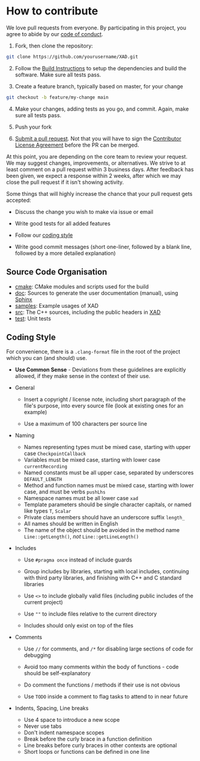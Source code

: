 # How to contribute

We love pull requests from everyone. By participating in this project, you agree to abide
by our [code of conduct](CODE_OF_CONDUCT.md).

1.  Fork, then clone the repository:

```bash
git clone https://github.com/yourusername/XAD.git
```

2.  Follow the [Build Instructions](README.md) to setup the dependencies and 
    build the software. Make sure all tests pass.

3.  Create a feature branch, typically based on master, for your change

```bash
git checkout -b feature/my-change main
```

4.  Make your changes, adding tests as you go, and commit. Again, make sure all 
    tests pass.

5.  Push your fork 

6.  [Submit a pull request][pr]. Not that you will have to sign the [Contributor License Agreement][cla] 
    before the PR can be merged.

At this point, you are depending on the core team to review your request. 
We may suggest changes, improvements, or alternatives. 
We strive to at least comment on a pull request within 3 business days. 
After feedback has been given, we expect a response within 2 weeks, 
after which we may close the pull request if it isn't showing activity.

Some things that will highly increase the chance that your pull request gets
accepted:

-   Discuss the change you wish to make via issue or email

-   Write good tests for all added features

-   Follow our [coding style](#coding-style)

-   Write good commit messages (short one-liner, followed by a blank line, 
    followed by a more detailed explanation)

## Source Code Organisation

-   [cmake](https://cmake.org): CMake modules and scripts used for the build
-   [doc](doc): Sources to generate the user documentation (manual), using [Sphinx](http://www.sphinx-doc.org)
-   [samples](samples): Example usages of XAD
-   [src](src): The C++ sources, including the public headers in [XAD](src/XAD)
-   [test](test): Unit tests

## Coding Style

For convenience, there is a `.clang-format` file in the root of the project which you can (and should) use.

-   **Use Common Sense** - Deviations from these guidelines are explicitly allowed, if they make
    sense in the context of their use.

-   General
    -   Insert a copyright / license note, including short paragraph of the file's 
        purpose, into every source file (look at existing ones for an example)

    -   Use a maximum of 100 characters per source line

-   Naming
    -   Names representing types must be mixed case, starting with upper case `CheckpointCallback`
    -   Variables must be mixed case, starting with lower case `currentRecording`
    -   Named constants must be all upper case, separated by underscores `DEFAULT_LENGTH`
    -   Method and function names must be mixed case, starting with lower case, and must be verbs `pushLhs`
    -   Namespace names must be all lower case `xad`
    -   Template parameters should be single character capitals, or named like types `T`, `Scalar`
    -   Private class members should have an underscore suffix `length_`
    -   All names should be written in English
    -   The name of the object should be avoided in the method name `Line::getLength()`, _not_ `Line::getLineLength()`

-   Includes
    -   Use `#pragma once` instead of include guards

    -   Group includes by libraries, starting with local includes, continuing with third party libraries, 
        and finishing with C++ and C standard libraries

    -   Use `<>` to include globally valid files (including public includes of the current project)

    -   Use `""` to include files relative to the current directory

    -   Includes should only exist on top of the files

-   Comments
    -   Use `//` for comments, and `/*` for disabling large sections of code for debugging

    -   Avoid too many comments within the body of functions - code should be
        self-explanatory

    -   Do comment the functions / methods if their use is not obvious

    -   Use `TODO` inside a comment to flag tasks to attend to in near future

-   Indents, Spacing, Line breaks
    -   Use 4 space to introduce a new scope
    -   Never use tabs
    -   Don't indent namespace scopes
    -   Break before the curly brace in a function definition
    -   Line breaks before curly braces in other contexts are optional
    -   Short loops or functions can be defined in one line

[pr]: https://github.com/auto-differentiation/XAD/compare/

[cla]: https://gist.github.com/xcelerit-dev/4a5c0cf1fbfed7be64308d1c2f47bd25
